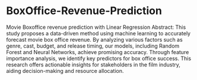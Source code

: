 # BoxOffice-Revenue-Prediction
Movie Boxoffice revenue prediction with Linear Regression 
Abstract:
This study proposes a data-driven method using machine learning to accurately forecast movie box office revenue. By analyzing various factors such as genre, cast, budget, and release timing, our models, including Random Forest and Neural Networks, achieve promising accuracy. Through feature importance analysis, we identify key predictors for box office success. This research offers actionable insights for stakeholders in the film industry, aiding decision-making and resource allocation.
